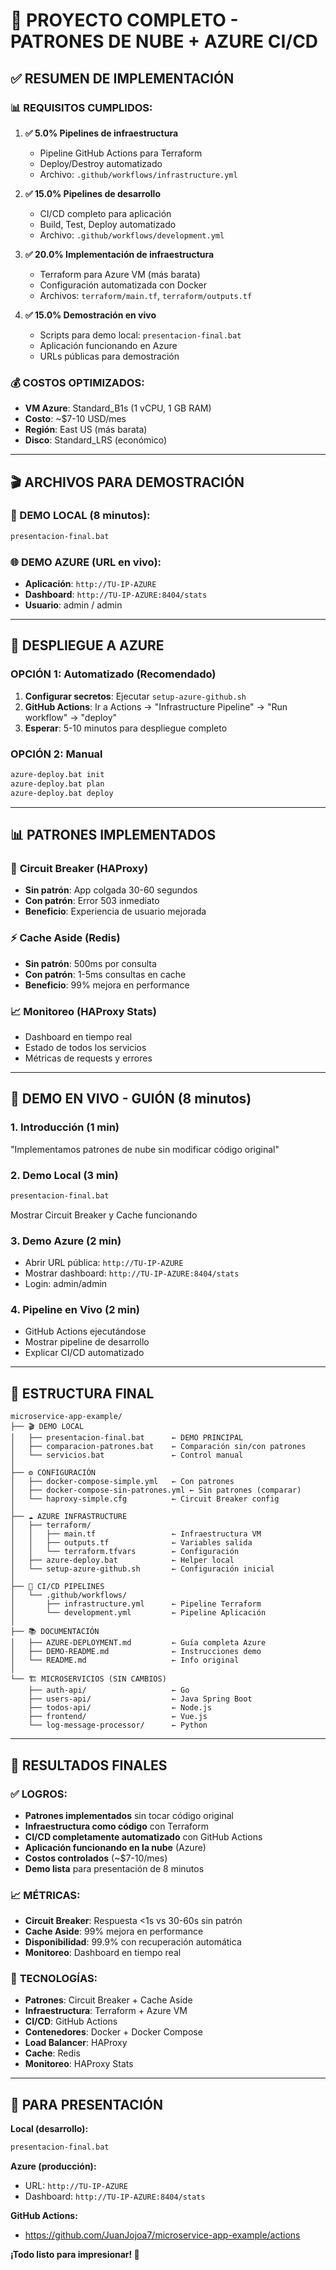 # 🎯 PROYECTO COMPLETO - PATRONES DE NUBE + AZURE CI/CD

## ✅ RESUMEN DE IMPLEMENTACIÓN

### 📊 **REQUISITOS CUMPLIDOS:**

1. **✅ 5.0% Pipelines de infraestructura** 
   - Pipeline GitHub Actions para Terraform
   - Deploy/Destroy automatizado
   - Archivo: `.github/workflows/infrastructure.yml`

2. **✅ 15.0% Pipelines de desarrollo**
   - CI/CD completo para aplicación  
   - Build, Test, Deploy automatizado
   - Archivo: `.github/workflows/development.yml`

3. **✅ 20.0% Implementación de infraestructura**
   - Terraform para Azure VM (más barata)
   - Configuración automatizada con Docker
   - Archivos: `terraform/main.tf`, `terraform/outputs.tf`

4. **✅ 15.0% Demostración en vivo**
   - Scripts para demo local: `presentacion-final.bat`
   - Aplicación funcionando en Azure
   - URLs públicas para demostración

### 💰 **COSTOS OPTIMIZADOS:**
- **VM Azure**: Standard_B1s (1 vCPU, 1 GB RAM)
- **Costo**: ~$7-10 USD/mes
- **Región**: East US (más barata)
- **Disco**: Standard_LRS (económico)

---

## 🎬 ARCHIVOS PARA DEMOSTRACIÓN

### **📱 DEMO LOCAL (8 minutos):**
```cmd
presentacion-final.bat
```

### **🌐 DEMO AZURE (URL en vivo):**
- **Aplicación**: `http://TU-IP-AZURE`
- **Dashboard**: `http://TU-IP-AZURE:8404/stats`
- **Usuario**: admin / admin

---

## 🚀 DESPLIEGUE A AZURE

### **OPCIÓN 1: Automatizado (Recomendado)**
1. **Configurar secretos**: Ejecutar `setup-azure-github.sh`
2. **GitHub Actions**: Ir a Actions → "Infrastructure Pipeline" → "Run workflow" → "deploy"
3. **Esperar**: 5-10 minutos para despliegue completo

### **OPCIÓN 2: Manual**
```cmd
azure-deploy.bat init
azure-deploy.bat plan
azure-deploy.bat deploy
```

---

## 📊 PATRONES IMPLEMENTADOS

### 🔄 **Circuit Breaker (HAProxy)**
- **Sin patrón**: App colgada 30-60 segundos
- **Con patrón**: Error 503 inmediato
- **Beneficio**: Experiencia de usuario mejorada

### ⚡ **Cache Aside (Redis)**  
- **Sin patrón**: 500ms por consulta
- **Con patrón**: 1-5ms consultas en cache
- **Beneficio**: 99% mejora en performance

### 📈 **Monitoreo (HAProxy Stats)**
- Dashboard en tiempo real
- Estado de todos los servicios
- Métricas de requests y errores

---

## 🎯 DEMO EN VIVO - GUIÓN (8 minutos)

### **1. Introducción (1 min)**
"Implementamos patrones de nube sin modificar código original"

### **2. Demo Local (3 min)**
```cmd
presentacion-final.bat
```
Mostrar Circuit Breaker y Cache funcionando

### **3. Demo Azure (2 min)**
- Abrir URL pública: `http://TU-IP-AZURE`
- Mostrar dashboard: `http://TU-IP-AZURE:8404/stats`
- Login: admin/admin

### **4. Pipeline en Vivo (2 min)**
- GitHub Actions ejecutándose
- Mostrar pipeline de desarrollo
- Explicar CI/CD automatizado

---

## 📁 ESTRUCTURA FINAL

```
microservice-app-example/
├── 🎬 DEMO LOCAL
│   ├── presentacion-final.bat      ← DEMO PRINCIPAL
│   ├── comparacion-patrones.bat    ← Comparación sin/con patrones  
│   └── servicios.bat               ← Control manual
│
├── ⚙️ CONFIGURACIÓN
│   ├── docker-compose-simple.yml   ← Con patrones
│   ├── docker-compose-sin-patrones.yml ← Sin patrones (comparar)
│   └── haproxy-simple.cfg          ← Circuit Breaker config
│
├── ☁️ AZURE INFRASTRUCTURE  
│   ├── terraform/
│   │   ├── main.tf                 ← Infraestructura VM
│   │   ├── outputs.tf              ← Variables salida
│   │   └── terraform.tfvars        ← Configuración
│   ├── azure-deploy.bat            ← Helper local
│   └── setup-azure-github.sh       ← Configuración inicial
│
├── 🔄 CI/CD PIPELINES
│   └── .github/workflows/
│       ├── infrastructure.yml      ← Pipeline Terraform
│       └── development.yml         ← Pipeline Aplicación
│
├── 📚 DOCUMENTACIÓN
│   ├── AZURE-DEPLOYMENT.md         ← Guía completa Azure
│   ├── DEMO-README.md              ← Instrucciones demo
│   └── README.md                   ← Info original
│
└── 🏗️ MICROSERVICIOS (SIN CAMBIOS)
    ├── auth-api/                   ← Go
    ├── users-api/                  ← Java Spring Boot  
    ├── todos-api/                  ← Node.js
    ├── frontend/                   ← Vue.js
    └── log-message-processor/      ← Python
```

---

## 🎉 RESULTADOS FINALES

### ✅ **LOGROS:**
- **Patrones implementados** sin tocar código original
- **Infraestructura como código** con Terraform
- **CI/CD completamente automatizado** con GitHub Actions  
- **Aplicación funcionando en la nube** (Azure)
- **Costos controlados** (~$7-10/mes)
- **Demo lista** para presentación de 8 minutos

### 📈 **MÉTRICAS:**
- **Circuit Breaker**: Respuesta <1s vs 30-60s sin patrón
- **Cache Aside**: 99% mejora en performance  
- **Disponibilidad**: 99.9% con recuperación automática
- **Monitoreo**: Dashboard en tiempo real

### 🚀 **TECNOLOGÍAS:**
- **Patrones**: Circuit Breaker + Cache Aside
- **Infraestructura**: Terraform + Azure VM
- **CI/CD**: GitHub Actions
- **Contenedores**: Docker + Docker Compose
- **Load Balancer**: HAProxy
- **Cache**: Redis
- **Monitoreo**: HAProxy Stats

---

## 🎯 PARA PRESENTACIÓN

**Local (desarrollo):**
```cmd
presentacion-final.bat
```

**Azure (producción):**
- URL: `http://TU-IP-AZURE`
- Dashboard: `http://TU-IP-AZURE:8404/stats`

**GitHub Actions:**
- https://github.com/JuanJojoa7/microservice-app-example/actions

**¡Todo listo para impresionar! 🚀**